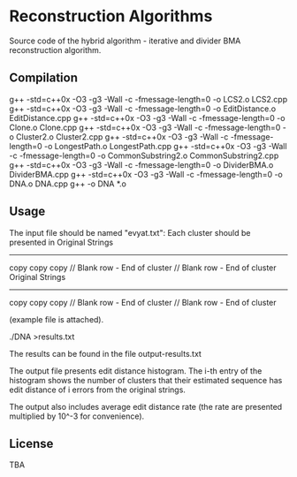 # Reconstruction Algorithms

Source code of the hybrid algorithm - iterative and divider BMA reconstruction algorithm.
 

## Compilation

  g++ -std=c++0x -O3 -g3 -Wall -c -fmessage-length=0 -o LCS2.o LCS2.cpp
  g++ -std=c++0x -O3 -g3 -Wall -c -fmessage-length=0 -o EditDistance.o EditDistance.cpp
  g++ -std=c++0x -O3 -g3 -Wall -c -fmessage-length=0 -o Clone.o Clone.cpp
  g++ -std=c++0x -O3 -g3 -Wall -c -fmessage-length=0 -o Cluster2.o Cluster2.cpp
  g++ -std=c++0x -O3 -g3 -Wall -c -fmessage-length=0 -o LongestPath.o LongestPath.cpp
  g++ -std=c++0x -O3 -g3 -Wall -c -fmessage-length=0 -o CommonSubstring2.o CommonSubstring2.cpp
  g++ -std=c++0x -O3 -g3 -Wall -c -fmessage-length=0 -o DividerBMA.o DividerBMA.cpp
  g++ -std=c++0x -O3 -g3 -Wall -c -fmessage-length=0 -o DNA.o DNA.cpp
  g++ -o DNA *.o


## Usage

The input file should be named "evyat.txt": 
Each cluster should be presented in 
Original Strings 
**** 
copy 
copy 
copy 
// Blank row - End of cluster 
// Blank row -  End of cluster 
Original Strings 
**** 
copy 
copy 
copy 
// Blank row - End of cluster 
// Blank row -  End of cluster 

(example file is attached). 

./DNA >results.txt

The results can be found in the file output-results.txt  


The output file presents edit distance histogram. The i-th entry of the histogram shows the number of clusters that their estimated sequence has edit distance of i errors from the original strings. 

The output also includes average edit distance rate (the rate are presented multiplied by 10^-3 for convenience).

## 

## License
TBA
